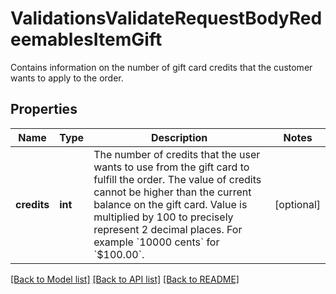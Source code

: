 # ValidationsValidateRequestBodyRedeemablesItemGift

Contains information on the number of gift card credits that the customer wants to apply to the order.

## Properties
Name | Type | Description | Notes
------------ | ------------- | ------------- | -------------
**credits** | **int** | The number of credits that the user wants to use from the gift card to fulfill the order. The value of credits cannot be higher than the current balance on the gift card. Value is multiplied by 100 to precisely represent 2 decimal places. For example &#x60;10000 cents&#x60; for &#x60;$100.00&#x60;. | [optional] 

[[Back to Model list]](../README.md#documentation-for-models) [[Back to API list]](../README.md#documentation-for-api-endpoints) [[Back to README]](../README.md)


